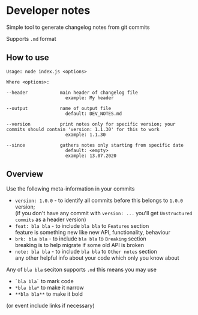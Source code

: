 # Developer notes
Simple tool to generate changelog notes from git commits

Supports `.md` format

## How to use
```text
Usage: node index.js <options>

Where <options>:

--header            main header of changelog file 
                      example: My header
                                           
--output            name of output file
                      default: DEV_NOTES.md
                                            
--version           print notes only for specific version; your commits should contain 'version: 1.1.30' for this to work
                      example: 1.1.30
                                            
--since             gathers notes only starting from specific date
                      default: <empty>
                      example: 13.07.2020                      
```

## Overview
Use the following meta-information in your commits
* `version: 1.0.0` - to identify all commits before this belongs to `1.0.0` version;  
 (if you don't have any commit with `version: ...` you'll get `Unstructured commits` as a header version)
* `feat: bla bla` - to include `bla bla` to `Features` section  
feature is something new like new API, functionality, behaviour
* `brk: bla bla` - to include `bla bla` to `Breaking` section  
breaking is to help migrate if some old API is broken
* `note: bla bla` - to include `bla bla` to `Other notes` section  
any other helpful info about your code which only you know about

Any of `bla bla` seciton supports `.md` this means you may use 
* `` `bla bla` `` to mark code  
* `*bla bla*` to make it narrow 
* `**bla bla**` to make it bold

(or event include links if necessary)

